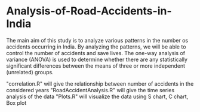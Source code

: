# Analysis-of-Road-Accidents-in-India 
The main aim of this study is to analyze various patterns in the number os accidents occurring in India.
By analyzing the patterns, we will be able to control the number of accidents and save lives.
The one-way analysis of variance (ANOVA) is used to determine whether there are any statistically significant differences between the means of three or more independent (unrelated) groups.

"correlation.R" will give the relationship between number of accidents in the considered years
"RoadAccidentAnalysis.R" will give the time series analysis of the data
"Plots.R" will visualize the data using S chart, C chart, Box plot
